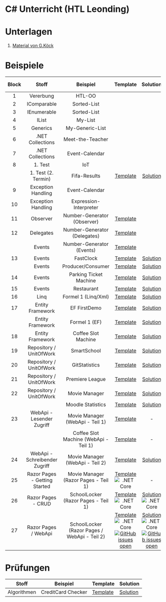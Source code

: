 
# C# Unterricht (HTL Leonding)

# Unterlagen

1. [Material von G.Köck](https://github.com/jfuerlinger/CS_IV_19_20)

# Beispiele

| Block |             Stoff             |                   Beispiel                   |                                                                                                              Template                                                                                                               |                                                                                                              Solution                                                                                                               |                                                                                                        Live Coding                                                                                                        |
|:-----:|:-----------------------------:|:--------------------------------------------:|:-----------------------------------------------------------------------------------------------------------------------------------------------------------------------------------------------------------------------------------:|:-----------------------------------------------------------------------------------------------------------------------------------------------------------------------------------------------------------------------------------:|:-------------------------------------------------------------------------------------------------------------------------------------------------------------------------------------------------------------------------:|
|   1   |           Vererbung           |                    HTL-OO                    |                                                                                                                                                                                                                                     |                                                                                                                                                                                                                                     |                                                                                                                                                                                                                           |
|   2   |          IComparable          |                 Sorted-List                  |                                                                                                                                                                                                                                     |                                                                                                                                                                                                                                     |                                                                                                                                                                                                                           |
|   3   |          IEnumerable          |                 Sorted-List                  |                                                                                                                                                                                                                                     |                                                                                                                                                                                                                                     |                                                                                                                                                                                                                           |
|   4   |             IList             |                   My-List                    |                                                                                                                                                                                                                                     |                                                                                                                                                                                                                                     |                                                                                                                                                                                                                           |
|   5   |           Generics            |               My-Generic-List                |                                                                                                                                                                                                                                     |                                                                                                                                                                                                                                     |                                                                                                                                                                                                                           |
|   6   |       .NET Collections        |               Meet-the-Teacher               |                                                                                                                                                                                                                                     |                                                                                                                                                                                                                                     |                                                                                                                                                                                                                           |
|   7   |       .NET Collections        |                Event-Calendar                |                                                                                                                                                                                                                                     |                                                                                                                                                                                                                                     |                                                                                                                                                                                                                           |
|   8   |            1. Test            |                     IoT                      |                                                                                                                                                                                                                                     |                                                                                                                                                                                                                                     |                                                                                                                                                                                                                           |
|       |      1. Test (2. Termin)      |                 Fifa-Results                 |                                                                         [Template](https://github.com/jfuerlinger/csharp_samples_collections_fifa-results)                                                                          |                                                                     [Solution](https://github.com/jfuerlinger/csharp_samples_collections_fifa-results_solution)                                                                     |                                                                                                                                                                                                                           |
|   9   |      Exception Handling       |                Event-Calendar                |                                                                                                                                                                                                                                     |                                                                                                                                                                                                                                     |                                                                                                                                                                                                                           |
|  10   |      Exception Handling       |            Expression-Interpreter            |                                                                                                                                                                                                                                     |                                                                                                                                                                                                                                     |                                                                                                                                                                                                                           |
|  11   |           Observer            |         Number-Generator (Observer)          |                                                                         [Template](https://github.com/jfuerlinger/csharp_samples_observer_numbergenerator)                                                                          |                                                                                                                                                                                                                                     |                                                                                                                                                                                                                           |
|  12   |           Delegates           |         Number-Generator (Delegates)         |                                                                         [Template](https://github.com/jfuerlinger/csharp_samples_delegates_numbergenerator)                                                                         |                                                                                                                                                                                                                                     |                                                                             [Live Coding](https://github.com/jfuerlinger/LiveCoding_20191212)                                                                             |
|       |            Events             |          Number-Generator (Events)           |                                                                          [Template](https://github.com/jfuerlinger/csharp_samples_events_numbergenerator)                                                                           |                                                                                                                                                                                                                                     |                                                                                                                                                                                                                           |
|  13   |            Events             |                  FastClock                   |                                                                         [Template](https://github.com/jfuerlinger/csharp_samples_events_fastclock-template)                                                                         |                                                                         [Solution](https://github.com/jfuerlinger/csharp_samples_events_fastclock-solution)                                                                         |                                                                                                                                                                                                                           |
|       |            Events             |              Producer/Consumer               |                                                                     [Template](https://github.com/jfuerlinger/csharp_samples_events_producerconsumer-template)                                                                      |                                                                     [Solution](https://github.com/jfuerlinger/csharp_samples_events_producerconsumer-solution)                                                                      |                                                                                                                                                                                                                           |
|  14   |            Events             |            Parking Ticket Machine            |                                                                  [Template](https://github.com/jfuerlinger/csharp_samples_events_parking-ticket-machine-template)                                                                   |                                                                  [Solution](https://github.com/jfuerlinger/csharp_samples_events_parking-ticket-machine-solution)                                                                   |                                                                                                                                                                                                                           |
|  15   |            Events             |                  Restaurant                  |                                                                        [Template](https://github.com/jfuerlinger/csharp_samples_events_restaurant-template)                                                                         |                                                                        [Solution](https://github.com/jfuerlinger/csharp_samples_events_restaurant-solution)                                                                         |                                                                                                                                                                                                                           |
|  16   |             Linq              |             Formel 1 (Linq/Xml)              |                                                                          [Template](https://github.com/jfuerlinger/csharp_samples_linq-formula1-template)                                                                           |                                                                          [Solution](https://github.com/jfuerlinger/csharp_samples_linq-formula1-solution)                                                                           |                                                                                                                                                                                                                           |
|  17   |       Entity Framework        |                 EF FirstDemo                 |                                                                           [Template](https://github.com/jfuerlinger/csharp_samples_ef_firstdemo-template)                                                                           |                                                                           [Solution](https://github.com/jfuerlinger/csharp_samples_ef_firstdemo-solution)                                                                           |                                                                        [Live Coding](https://github.com/jfuerlinger/POS_LiveCoding_2020-03-05_EF)                                                                         |
|       |       Entity Framework        |                Formel 1 (EF)                 |                                                                           [Template](https://github.com/jfuerlinger/csharp_samples_ef_formula1-template)                                                                            |                                                                           [Solution](https://github.com/jfuerlinger/csharp_samples_ef_formula1-solution)                                                                            |                                                                                                                                                                                                                           |
|  18   |       Entity Framework        |             Coffee Slot Machine              |                                                                       [Template](https://github.com/jfuerlinger/csharp_samples_ef_coffeeslotmachine-template)                                                                       |                                                                       [Solution](https://github.com/jfuerlinger/csharp_samples_ef_coffeeslotmachine-solution)                                                                       |                                                                        [Live Coding](https://github.com/jfuerlinger/POS_LiveCoding_2020-03-12_EF)                                                                         |
|  19   |    Repository / UnitOfWork    |                 SmartSchool                  |                                                                        [Template](https://github.com/jfuerlinger/csharp_samples_ef_uow_smartschool-template)                                                                        |                                                                        [Solution](https://github.com/jfuerlinger/csharp_samples_ef_uow_smartschool-solution)                                                                        |                                                                                                                                                                                                                           |
|  20   |    Repository / UnitOfWork    |                GitStatistics                 |                                                                       [Template](https://github.com/jfuerlinger/csharp_samples_ef_uow_gitstatistics-template)                                                                       |                                                                       [Solution](https://github.com/jfuerlinger/csharp_samples_ef_uow_gitstatistics-solution)                                                                       |                                                                                                                                                                                                                           |
|  21   |    Repository / UnitOfWork    |               Premiere League                |                                                                       [Template](https://github.com/jfuerlinger/csharp_samples_ef_uow_premierleague-template)                                                                       |                                                                       [Solution](https://github.com/jfuerlinger/csharp_samples_ef_uow_premierleague-solution)                                                                       |                                                                                                                                                                                                                           |
|  22   |    Repository / UnitOfWork    |                Movie Manager                 |                                                                       [Template](https://github.com/jfuerlinger/csharp_samples_ef_uow_moviemanager-template)                                                                        |                                                                       [Solution](https://github.com/jfuerlinger/csharp_samples_ef_uow_moviemanager-solution)                                                                        |                                                                                                                                                                                                                           |
|       |                               |              Moodle Statistics               |                                                                     [Template](https://github.com/jfuerlinger/csharp_samples_ef_uow_moodlestatistics-template)                                                                      |                                                                     [Solution](https://github.com/jfuerlinger/csharp_samples_ef_uow_moodlestatistics-solution)                                                                      |                                                                                                             -                                                                                                             |
|  23   |   WebApi - Lesender Zugriff   |       Movie Manager (WebApi - Teil 1)        |                                                                    [Template](https://github.com/jfuerlinger/csharp_samples_webapi_moviemanager-part1-template)                                                                     |                                                                                                                  -                                                                                                                  |                                                                    [LiveCoding](https://github.com/jfuerlinger/csharp_livecoding_ef_uow_webapi-part1)                                                                     |
|       |                               |    Coffee Slot Machine (WebApi - Teil 1)     |                                                                  [Template](https://github.com/jfuerlinger/csharp_samples_webapi_coffeeslotmachine-part1-template)                                                                  |                                                                                                                  -                                                                                                                  |                                                                                                             -                                                                                                             |
|  24   | WebApi - Schreibender Zugriff |       Movie Manager (WebApi - Teil 2)        |                                                                    [Template](https://github.com/jfuerlinger/csharp_samples_webapi_moviemanager-part2-template)                                                                     |                                                                    [Solution](https://github.com/jfuerlinger/csharp_samples_webapi_moviemanager-part2-solution)                                                                     |                                                              [LiveCoding](https://github.com/jfuerlinger/csharp_livecoding_ef_uow_webapi-part2/tree/master)                                                               |
|  25   | Razor Pages - Getting Started |     Movie Manager (Razor Pages - Teil 1)     | [Template](https://github.com/jfuerlinger/csharp_samples_razorpages_moviemanager-part1-template) ![.NET Core](https://github.com/jfuerlinger/csharp_samples_razorpages_moviemanager-part1-template/workflows/.NET%20Core/badge.svg) |                                                                                                                  -                                                                                                                  | [LiveCoding](https://github.com/jfuerlinger/csharp_livecoding_ef_uow_razorpages-part1/tree/master) ![.NET Core](https://github.com/jfuerlinger/csharp_livecoding_ef_uow_razorpages-part1/workflows/.NET%20Core/badge.svg) |
|  26   |      Razor Pages - CRUD       |     SchoolLocker (Razor Pages - Teil 1)      | [Template](https://github.com/jfuerlinger/csharp_samples_razorpages_schoollocker-part1-template) ![.NET Core](https://github.com/jfuerlinger/csharp_samples_razorpages_schoollocker-part1-template/workflows/.NET%20Core/badge.svg) | [Solution](https://github.com/jfuerlinger/csharp_samples_razorpages_schoollocker-part1-solution) ![.NET Core](https://github.com/jfuerlinger/csharp_samples_razorpages_schoollocker-part1-solution/workflows/.NET%20Core/badge.svg) | [LiveCoding](https://github.com/jfuerlinger/csharp_livecoding_ef_uow_razorpages-part2/tree/master) ![.NET Core](https://github.com/jfuerlinger/csharp_livecoding_ef_uow_razorpages-part2/workflows/.NET%20Core/badge.svg) |
|  27   |     Razor Pages / WebApi      | SchoolLocker (Razor Pages / WebApi - Teil 2) | [Template](https://github.com/jfuerlinger/csharp_samples_razorpages_schoollocker-part2-template) ![.NET Core](https://github.com/jfuerlinger/csharp_samples_razorpages_schoollocker-part2-template/workflows/.NET%20Core/badge.svg) [![GitHub issues open](https://img.shields.io/github/issues/network-tools/shconfparser.svg)](https://github.com/jfuerlinger/csharp_samples_razorpages_schoollocker-part2-template/issues) | [Solution](https://github.com/jfuerlinger/csharp_samples_razorpages_schoollocker-part2-template) ![.NET Core](https://github.com/jfuerlinger/csharp_samples_razorpages_schoollocker-part2-solution/workflows/.NET%20Core/badge.svg) [![GitHub issues open](https://img.shields.io/github/issues/network-tools/shconfparser.svg)](https://github.com/jfuerlinger/csharp_samples_razorpages_schoollocker-part2-solution/issues) |                                                                                                             -                                                                                                             |



# Prüfungen

|    Stoff    |      Beispiel      | Template                                                                                  | Solution                                                                                  |
|:-----------:|:------------------:|-------------------------------------------------------------------------------------------|-------------------------------------------------------------------------------------------|
| Algorithmen | CreditCard Checker | [Template](https://github.com/jfuerlinger/csharp_samples_algo_creditcardchecker-template) | [Solution](https://github.com/jfuerlinger/csharp_samples_algo_creditcardchecker-solution) |

